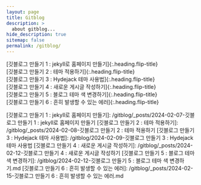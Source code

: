```yaml
---
layout: page
title: Gitblog
description: >
  about gitblog...
hide_description: true
sitemap: false
permalink: /gitblog/
---
```


[깃블로그 만들기 1 : jekyll로 홈페이지 만들기]{:.heading.flip-title} \
[깃블로그 만들기 2 : 테마 적용하기]{:.heading.flip-title} \
[깃블로그 만들기 3 : Hydejack 테마 사용법]{:.heading.flip-title} \
[깃블로그 만들기 4 : 새로운 게시글 작성하기]{:.heading.flip-title} \
[깃블로그 만들기 5 : 블로그 테마 색 변경하기]{:.heading.flip-title} \
[깃블로그 만들기 6 : 흔히 발생할 수 있는 에러]{:.heading.flip-title}


[깃블로그 만들기 1 : jekyll로 홈페이지 만들기]: /gitblog/_posts/2024-02-07-깃블로그 만들기 1 : jekyll로 홈페이지 만들기
[깃블로그 만들기 2 : 테마 적용하기]: /gitblog/_posts/2024-02-08-깃블로그 만들기 2 : 테마 적용하기
[깃블로그 만들기 3 : Hydejack 테마 사용법]: /gitblog/2024-02-09-깃블로그 만들기 3 : Hydejack 테마 사용법
[깃블로그 만들기 4 : 새로운 게시글 작성하기]: /gitblog/_posts/2024-02-12-깃블로그 만들기 4 : 새로운 게시글 작성하기
[깃블로그 만들기 5 : 블로그 테마 색 변경하기]: /gitblog/2024-02-12-깃블로그 만들기 5 : 블로그 테마 색 변경하기.md
[깃블로그 만들기 6 : 흔히 발생할 수 있는 에러]: /gitblog/_posts/2024-02-15-깃블로그 만들기 6 : 흔히 발생할 수 있는 에러.md